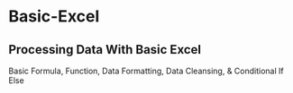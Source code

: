 # Basic-Excel
## Processing Data With Basic Excel
Basic Formula, Function, Data Formatting, Data Cleansing, & Conditional If Else
